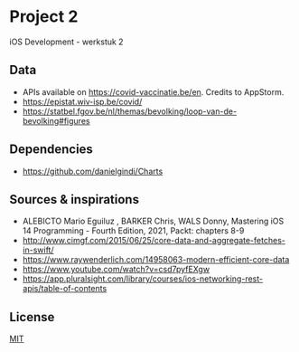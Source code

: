 # Project 2

iOS Development - werkstuk 2

## Data

* APIs available on https://covid-vaccinatie.be/en. Credits to AppStorm.
* https://epistat.wiv-isp.be/covid/
* https://statbel.fgov.be/nl/themas/bevolking/loop-van-de-bevolking#figures

## Dependencies

* https://github.com/danielgindi/Charts

## Sources & inspirations

* ALEBICTO Mario Eguiluz , BARKER Chris, WALS Donny, Mastering iOS 14 Programming - Fourth Edition, 2021, Packt: chapters 8-9
* http://www.cimgf.com/2015/06/25/core-data-and-aggregate-fetches-in-swift/
* https://www.raywenderlich.com/14958063-modern-efficient-core-data
* https://www.youtube.com/watch?v=csd7pyfEXgw
* https://app.pluralsight.com/library/courses/ios-networking-rest-apis/table-of-contents

## License
[MIT](https://opensource.org/licenses/MIT)

